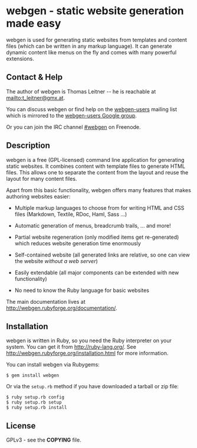 # webgen - static website generation made easy

webgen is used for generating static websites from templates and content
files (which can be written in any markup language). It can generate
dynamic content like menus on the fly and comes with many powerful
extensions.


## Contact & Help

The author of webgen is Thomas Leitner -- he is reachable at <mailto:t_leitner@gmx.at>.

You can discuss webgen or find help on the [webgen-users] mailing list
which is mirrored to the [webgen-users Google group].

Or you can join the IRC channel [#webgen] on Freenode.

[webgen-users]: http://rubyforge.org/pipermail/webgen-users/
[webgen-users Google group]: https://groups.google.com/forum/?fromgroups#!forum/webgen-users
[#webgen]: irc://chat.freenode.net/#webgen


## Description

webgen is a free (GPL-licensed) command line application for generating
static websites. It combines content with template files to generate
HTML files. This allows one to separate the content from the layout and
reuse the layout for many content files.

Apart from this basic functionality, webgen offers many features that
makes authoring websites easier:

* Multiple markup languages to choose from for writing HTML and CSS
  files (Markdown, Textile, RDoc, Haml, Sass ...)

* Automatic generation of menus, breadcrumb trails, ... and more!

* Partial website regeneration (only modified items get re-generated)
  which reduces website generation time enormously

* Self-contained website (all generated links are relative, so one can
  view the website *without a web server*)

* Easily extendable (all major components can be extended with new
  functionality)

* No need to know the Ruby language for basic websites

The main documentation lives at <http://webgen.rubyforge.org/documentation/>.


## Installation

webgen is written in Ruby, so you need the Ruby interpreter on your
system. You can get it from http://ruby-lang.org/. See
<http://webgen.rubyforge.org/installation.html> for more information.

You can install webgen via Rubygems:

    $ gem install webgen

Or via the `setup.rb` method if you have downloaded a tarball or zip file:

    $ ruby setup.rb config
    $ ruby setup.rb setup
    $ ruby setup.rb install


## License

GPLv3 - see the **COPYING** file.

